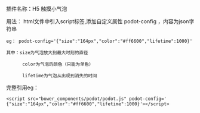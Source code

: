 插件名称：H5 触摸小气泡

用法：
	html文件中引入script标签,添加自定义属性 podot-config ，内容为json字符串

	eg： podot-config='{"size":"164px","color":"#ff6600","lifetime":1000}'

	其中：size为气泡放大到最大时刻的直径

		  color为气泡的颜色（只能为单色）
		  
		  lifetime为气泡从出现到消失的时间

完整引用eg：
```
<script src="bower_components/podot/podot.js" podot-config='
{"size":"164px","color":"#ff6600","lifetime":1000}'></script>
```
          
